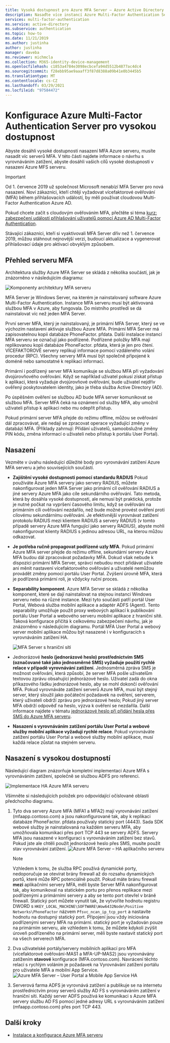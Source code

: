 ```yaml
---
title: Vysoká dostupnost pro Azure MFA Server – Azure Active Directory
description: Nasaďte více instancí Azure Multi-Factor Authentication Server v konfiguracích, které poskytují vysokou dostupnost.
services: multi-factor-authentication
ms.service: active-directory
ms.subservice: authentication
ms.topic: how-to
ms.date: 11/21/2019
ms.author: justinha
author: justinha
manager: daveba
ms.reviewer: michmcla
ms.collection: M365-identity-device-management
ms.openlocfilehash: c1853a4784e3098ecbcefa94d5512b4877ac4dc4
ms.sourcegitcommit: f28ebb95ae9aaaff3f87d8388a09b41e0b3445b5
ms.translationtype: MT
ms.contentlocale: cs-CZ
ms.lasthandoff: 03/29/2021
ms.locfileid: "97584472"
---
```

# <a name="configure-azure-multi-factor-authentication-server-for-high-availability"></a>Konfigurace Azure Multi-Factor Authentication Server pro vysokou dostupnost

Abyste dosáhli vysoké dostupnosti nasazení MFA Azure serveru, musíte nasadit víc serverů MFA. V této části najdete informace o návrhu s vyrovnáváním zatížení, abyste dosáhli vašich cílů vysoké dostupnosti v nasazení Azure MFS serveru.

> [!IMPORTANT]
> Od 1. července 2019 už společnost Microsoft nenabízí MFA Server pro nová nasazení. Noví zákazníci, kteří chtějí vyžadovat vícefaktorové ověřování (MFA) během přihlašovacích událostí, by měli používat cloudovou Multi-Factor Authentication Azure AD.
>
> Pokud chcete začít s cloudovým ověřováním MFA, přečtěte si téma [kurz: zabezpečení událostí přihlašování uživatelů pomocí Azure AD Multi-Factor Authentication](tutorial-enable-azure-mfa.md).
>
> Stávající zákazníci, kteří si vyaktivovali MFA Server dřív než 1. července 2019, můžou stáhnout nejnovější verzi, budoucí aktualizace a vygenerovat přihlašovací údaje pro aktivaci obvyklým způsobem.

## <a name="mfa-server-overview"></a>Přehled serveru MFA

Architektura služby Azure MFA Server se skládá z několika součástí, jak je znázorněno v následujícím diagramu:

 ![Komponenty architektury MFA serveru](./media/howto-mfaserver-deploy-ha/mfa-ha-architecture.png)

MFA Server je Windows Server, na kterém je nainstalovaný software Azure Multi-Factor Authentication. Instance MFA serveru musí být aktivovaná službou MFA v Azure, aby fungovala. Do místního prostředí se dá nainstalovat víc než jeden MFA Server.

První server MFA, který je nainstalovaný, je primární MFA Server, který se ve výchozím nastavení aktivuje službou Azure MFA. Primární MFA Server má zapisovatelnou kopii databáze PhoneFactor. pfdata. Další instalace instancí MFA serveru se označují jako podřízené. Podřízené položky MFA mají replikovanou kopii databáze PhoneFactor. pfdata, která je jen pro čtení. VÍCEFAKTOROVÉ servery replikují informace pomocí vzdáleného volání procedur (RPC). Všechny servery MFA musí být společně připojené k doméně nebo samostatné k replikaci informací.

Primární i podřízený server MFA komunikuje se službou MFA při vyžadování dvojúrovňového ověřování. Když se například uživatel pokusí získat přístup k aplikaci, která vyžaduje dvojúrovňové ověřování, bude uživatel nejdřív ověřený poskytovatelem identity, jako je třeba služba Active Directory (AD).

Po úspěšném ověření se službou AD bude MFA server komunikovat se službou MFA. Server MFA čeká na oznámení od služby MFA, aby umožnil uživateli přístup k aplikaci nebo mu odepřít přístup.

Pokud primární server MFA přejde do režimu offline, můžou se ověřování dál zpracovávat, ale nedají se zpracovat operace vyžadující změny v databázi MFA. (Příklady zahrnují: Přidání uživatelů, samoobslužné změny PIN kódu, změna informací o uživateli nebo přístup k portálu User Portal).

## <a name="deployment"></a>Nasazení

Vezměte v úvahu následující důležité body pro vyrovnávání zatížení Azure MFA serveru a jeho souvisejících součástí.

* **Zajištění vysoké dostupnosti pomocí standardu RADIUS** Pokud používáte Azure MFA servery jako servery RADIUS, můžete nakonfigurovat jeden MFA Server jako primární cíl ověřování RADIUS a jiné servery Azure MFA jako cíle sekundárního ověřování. Tato metoda, která by dosáhla vysoké dostupnosti, ale nemusí být praktická, protože je nutné počkat na vypršení časového limitu, když se ověřování na primárním cíli ověřování nezdařilo, než bude možné provést ověření proti cílovému sekundárnímu ověřování. Je efektivnější vyrovnávat zatížení protokolu RADIUS mezi klientem RADIUS a servery RADIUS (v tomto případě servery Azure MFA fungující jako servery RADIUS), abyste mohli nakonfigurovat klienty RADIUS s jedinou adresou URL, na kterou můžou odkazovat.
* **Je potřeba ručně propagovat podřízené uzly MFA**. Pokud primární Azure MFA server přejde do režimu offline, sekundární servery Azure MFA budou dál zpracovávat požadavky MFA. Dokud však nebude k dispozici primární MFA Server, správci nebudou moct přidávat uživatele ani měnit nastavení vícefaktorového ověřování a uživatelé nemůžou provádět změny pomocí portálu User Portal. Zvýšení úrovně MFA, která je podřízená primární roli, je vždycky ruční proces.
* **Separability komponent**. Azure MFA Server se skládá z několika komponent, které se dají nainstalovat na stejnou instanci Windows serveru nebo na různé instance. Mezi tyto součásti patří portál User Portal, Webová služba mobilní aplikace a adaptér ADFS (Agent). Tento separability umožňuje použít proxy webových aplikací k publikování portálu User Portal a webového serveru mobilní aplikace z hraniční sítě. Taková konfigurace přičítá k celkovému zabezpečení návrhu, jak je znázorněno v následujícím diagramu. Portál MFA User Portal a webový server mobilní aplikace můžou být nasazené i v konfiguracích s vyrovnáváním zatížení HA.

   ![MFA Server s hraniční sítí](./media/howto-mfaserver-deploy-ha/mfasecurity.png)

* Jednorázové **heslo (jednorázové heslo) prostřednictvím SMS (označované také jako jednosměrné SMS) vyžaduje použití rychlé relace v případě vyrovnávání zatížení**. Jednosměrná zpráva SMS je možnost ověřování, která způsobí, že server MFA pošle uživatelům textovou zprávu obsahující jednorázové heslo. Uživatel zadá do okna příkazového řádku jednorázové heslo, aby se mohl dokončí ověřování MFA. Pokud vyrovnáváte zatížení serverů Azure MFA, musí být stejný server, který sloužil jako počáteční požadavek na ověření, serverem, který uživateli obdrží zprávu pro jednorázové heslo; Pokud jiný server MFA obdrží odpověď na heslo, výzva k ověření se nezdařila. Další informace najdete v tématu [jednorázové heslo při přidání hesla přes SMS do Azure MFA serveru](https://blogs.technet.microsoft.com/enterprisemobility/2015/03/02/one-time-password-over-sms-added-to-azure-mfa-server).
* **Nasazení s vyrovnáváním zatížení portálu User Portal a webové služby mobilní aplikace vyžadují rychlé relace**. Pokud vyrovnáváte zatížení portálu User Portal a webové služby mobilní aplikace, musí každá relace zůstat na stejném serveru.

## <a name="high-availability-deployment"></a>Nasazení s vysokou dostupností

Následující diagram znázorňuje kompletní implementaci Azure MFA s vyrovnáváním zatížení, společně se službou ADFS pro referenci.

 ![Implementace HA Azure MFA serveru](./media/howto-mfaserver-deploy-ha/mfa-ha-deployment.png)

Všimněte si následujících položek pro odpovídající očíslované oblasti předchozího diagramu.

1. Tyto dva servery Azure MFA (MFA1 a MFA2) mají vyrovnávání zatížení (mfaapp.contoso.com) a jsou nakonfigurované tak, aby k replikaci databáze PhoneFactor. pfdata používaly statický port (4443). Sada SDK webové služby je nainstalovaná na každém serveru MFA, aby umožňovala komunikaci přes port TCP 443 se servery ADFS. Servery MFA jsou nasazené v konfiguraci s vyrovnáváním zatížení bez stavů. Pokud jste ale chtěli použít jednorázové heslo přes SMS, musíte použít stav vyrovnávání zatížení.
   ![Azure MFA Server – HA aplikačního serveru](./media/howto-mfaserver-deploy-ha/mfaapp.png)

   > [!NOTE]
   > Vzhledem k tomu, že služba RPC používá dynamické porty, nedoporučuje se otevírat brány firewall až do rozsahu dynamických portů, které může RPC potenciálně použít. Pokud máte bránu firewall **mezi** aplikačními servery MFA, měli byste Server MFA nakonfigurovat tak, aby komunikoval na statickém portu pro přenos replikace mezi podřízenými a primárními servery a aby se tento port otevřel v bráně firewall. Statický port můžete vynutit tak, že vytvoříte hodnotu registru DWORD s ```HKEY_LOCAL_MACHINE\SOFTWARE\Wow6432Node\Positive Networks\PhoneFactor``` názvem ```Pfsvc_ncan_ip_tcp_port``` a nastavíte hodnotu na dostupný statický port. Připojení jsou vždy iniciována podřízenými servery MFA na primární. statický port je vyžadován pouze na primárním serveru, ale vzhledem k tomu, že můžete kdykoli zvýšit úroveň podřízeného na primární server, měli byste nastavit statický port na všech serverech MFA.

2. Dva uživatelské portály/servery mobilních aplikací pro MFA (vícefaktorové ověřování-MAS1 a MFA-UP-MAS2) jsou vyrovnávány zatížením **stavové** konfigurace (MFA.contoso.com). Navrácení těchto relací s rychlým voláním je požadavek na Vyrovnávání zatížení portálu pro uživatele MFA a mobilní App Service.
   ![Azure MFA Server – User Portal a Mobile App Service HA](./media/howto-mfaserver-deploy-ha/mfaportal.png)
3. Serverová farma ADFS je vyrovnává zatížení a publikuje se na internetu prostřednictvím proxy serverů služby AD FS s vyrovnáváním zatížení v hraniční síti. Každý server ADFS používá ke komunikaci s Azure MFA servery službu AD FS pomocí jedné adresy URL s vyrovnáváním zatížení (mfaapp.contoso.com) přes port TCP 443.

## <a name="next-steps"></a>Další kroky

* [Instalace a konfigurace Azure MFA serveru](howto-mfaserver-deploy.md)
